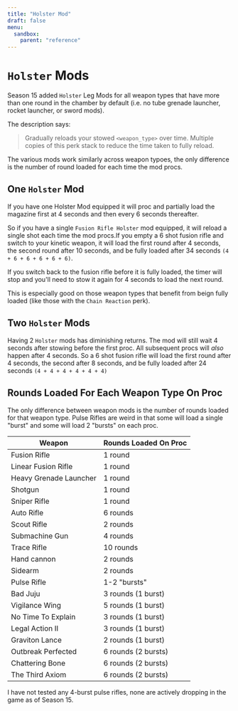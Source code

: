 ```yaml
---
title: "Holster Mod"
draft: false
menu:
  sandbox:
    parent: "reference"
---
```


# `Holster` Mods

Season 15 added `Holster` Leg Mods for all weapon types that have more than one round in the chamber by default (i.e. no tube grenade launcher, rocket launcher, or sword mods).

The description says:

> Gradually reloads your stowed `<weapon_type>` over time.  Multiple copies of this perk stack to reduce the time taken to fully reload.

The various mods work similarly across weapon typoes, the only difference is the number of round loaded for each time the mod procs.

## One `Holster` Mod

If you have one Holster Mod equipped it will proc and partially load the magazine first at 4 seconds and then every 6 seconds thereafter.   

So if you have a single `Fusion Rifle Holster` mod equipped, it will reload a single shot each time the mod procs.If you empty a 6 shot fusion rifle and switch to your kinetic weapon, it will load the first round after 4 seconds, the second round after 10 seconds, and be fully loaded after 34 seconds `(4 + 6 + 6 + 6 + 6 + 6)`.

If you switch back to the fusion rifle before it is fully loaded, the timer will stop and you'll need to stow it again for 4 seconds to load the next round.

This is especially good on those weapon types that benefit from beign fully loaded (like those with the `Chain Reaction` perk).

## Two `Holster` Mods

Having 2 `Holster` mods has diminishing returns.  The mod will still wait 4 seconds after stowing before the first proc.  All subsequent procs will _also_ happen after 4 seconds.  So a 6 shot fusion rifle will load the first round after 4 seconds, the second after 8 seconds, and be fully loaded after 24 seconds `(4 + 4 + 4 + 4 + 4 + 4)`

## Rounds Loaded For Each Weapon Type On Proc

The only difference between weapon mods is the number of rounds loaded for that weapon type.  Pulse Rifles are weird in that some will load a single "burst" and some will load 2 "bursts" on each proc.  

|Weapon|Rounds Loaded On Proc|
|----|------------|
|Fusion Rifle|1 round|
|Linear Fusion Rifle|1 round|
|Heavy Grenade Launcher |1 round|
|Shotgun|1 round|
|Sniper Rifle|1 round|
|Auto Rifle|6 rounds|
|Scout Rifle|2 rounds|
|Submachine Gun|4 rounds|
|Trace Rifle|10 rounds|
|Hand cannon|2 rounds|
|Sidearm|2 rounds|
|Pulse Rifle|1-2 "bursts"|
|Bad Juju|3 rounds (1 burst)|
|Vigilance Wing|5 rounds (1 burst)|
|No Time To Explain|3 rounds (1 burst)|
|Legal Action II|3 rounds (1 burst)|
|Graviton Lance|2 rounds (1 burst)|
|Outbreak Perfected|6 rounds (2 bursts)|
|Chattering Bone|6 rounds (2 bursts)|
|The Third Axiom|6 rounds (2 bursts)|

I have not tested any 4-burst pulse rifles, none are actively dropping in the game as of Season 15.
